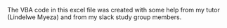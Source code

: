 The VBA code in this excel file was created with some help from my tutor (Lindelwe Myeza) and from my slack study group members. 
